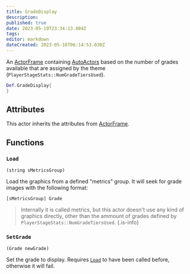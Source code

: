 ```yaml
---
title: GradeDisplay
description: 
published: true
date: 2023-05-19T23:34:13.804Z
tags: 
editor: markdown
dateCreated: 2023-05-16T06:14:53.030Z
---
```


An [ActorFrame](/en/dev/actors/actortypes/actorframe/_index) containing [AutoActors](/en/dev/actors/actortypes/_index) based on the number of grades available that are assigned by the theme (`PlayerStageStats::NumGradeTiersUsed`).

```lua
Def.GradeDisplay{
}
```

## Attributes

This actor inherits the attributes from [ActorFrame](/en/dev/actors/actortypes/actorframe/_index).

## Functions

### `Load`
`(string sMetricsGroup)`

Load the graphics from a defined "metrics" group. It will seek for grade images with the following format:
```
[sMetricsGroup] Grade
```

> Internally it is called metrics, but this actor doesn't use any kind of graphics directly, other than the ammount of grades defined by `PlayerStageStats::NumGradeTiersUsed`.
{.is-info}

### `SetGrade`
`(Grade newGrade)`

Set the grade to display. Requires [`Load`](#load) to have been called before, otherwise it will fail.